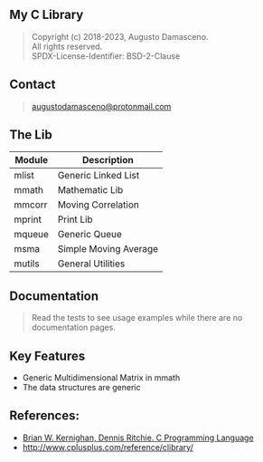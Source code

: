 ## My C Library

> Copyright (c) 2018-2023, Augusto Damasceno.  
> All rights reserved.   
> SPDX-License-Identifier: BSD-2-Clause

## Contact
> [augustodamasceno@protonmail.com](mailto:augustodamasceno@protonmail.com)

## The Lib

| Module | Description |  
| -- | -- |  
| mlist | Generic Linked List |  
| mmath | Mathematic Lib |  
| mmcorr | Moving Correlation |  
| mprint | Print Lib |  
| mqueue | Generic Queue |  
| msma | Simple Moving Average |  
| mutils | General Utilities |

## Documentation
> Read the tests to see usage examples while there are no documentation pages.  

## Key Features
* Generic Multidimensional Matrix in mmath  
* The data structures are generic  

## References:  
* [Brian W. Kernighan,  Dennis Ritchie. C Programming Language](http://a.co/d/jbSe2YM)  
* http://www.cplusplus.com/reference/clibrary/  

